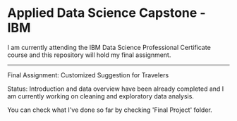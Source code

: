 # Applied Data Science Capstone - IBM

I am currently attending the IBM Data Science Professional Certificate course and this repository will hold my final assignment.

---

Final Assignment: Customized Suggestion for Travelers

Status: Introduction and data overview have been already completed and I am currently working on cleaning and exploratory data analysis. 

You can check what I've done so far by checking 'Final Project' folder.
